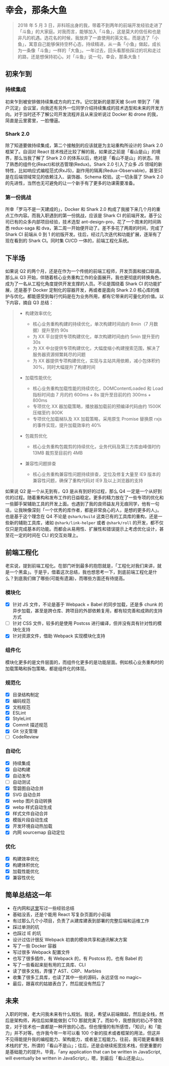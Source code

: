# 幸会，那条大鱼

> 2018 年 5 月 3 日，非科班出身的我，带着不到两年的前端开发经验走进了「斗鱼」的大家庭。对我而言，能够加入「斗鱼」，这是莫大的信任和也是非凡的机遇。选花名的时候，我放弃了一直使用的英文名，而是选了「小鱼」，寓意自己能够保持空杯心态，持续精进，从一条「小鱼」做起，成长为一条像「斗鱼」一样的「大鱼」。一年过去，回头看那些踩过的坑和走过的路，还是想保持初心。对「斗鱼」说一句，幸会，那条大鱼！

## 初来乍到

### 持续集成

初来乍到被安排做持续集成方向的工作。记忆犹新的是那天被 Scott 带到了「用户沉淀」会议室，向我还有另外一位同学介绍持续集成的技术选型和未来的开发方向。对于当时还不了解公司开发流程并且从来没听说过 Docker 和 drone 的我，简直是云里雾里，一脸懵逼。

### Shark 2.0

除了知道要做持续集成，第二个接触到的应该就是为主站重构所设计的 Shark 2.0 框架了。自诩对 React 技术栈还比较了解的我，如果说之前是「看山是山」的境界，那么当我了解了 Shark 2.0 的体系以后，绝对是「看山不是山」的状态。除了熟悉的组件化(React)和状态管理(Redux)。Shark 2.0 引入了众多 JS 领域的新特性，比如响应式编程范式(RxJS)，副作用的隔离(Redux-Observable)，甚至只是在后端领域常见的依赖注入、装饰器、Schema 校验。这一切永葆了 Shark 2.0 的先进性，当然也无可避免的让一个新手有了更多的功课需要准备。

### 第一份挑战

所幸「罗马不是一天建成的」，Docker 和 Shark 2.0 构成了我接下来几个月的重点工作内容。而我入职遇到的第一份挑战，应该是 Shark CI 的前端开发。基于公司已有的众多内部项目经验，技术选型 ant-design-pro，花了一个周末的时间熟悉 redux-saga 和 dva，第二周一开始便开动了。差不多花了两周的时间，完成了 Shark CI 前端从 0 到 1 的初版开发。往后，经过几次迭代和功能扩展，逐渐有了现在看到的 Shark CI。同时集 CI/CD 一体的，前端工程化系统。

## 下半场

如果说 Q2 的两个月，还是在作为一个传统的前端工程师，开发页面和接口联调。那么从 Q3 开始，伴随着核心业务重构工作的全面展开。我也更彻底的转换角色，成为了一名从工程化角度提供开发支撑的人员。不论是围绕着 Shark CI 的功能扩展，还是基于 Docker 定制化的容器开发，再或者是面向 Shark 2.0 核心库的维护与优化。都能感受到每行代码是在为业务所用，都有它带来的可量化的价值。以下内容，摘自 Q3 总结：

> - 构建效率优化
>
>   - 核心业务重构构建的持续优化，单次构建时间由约 8min（7 月数据）提升至约 90s
>   - 为 XX 平台提供专项构建优化，单次构建时间由约 5min 提升至约 30s
>   - 为 XX 中台提供专项构建优化，大幅度缩小构建搜索范围，解决了服务器资源频繁耗尽的问题
>   - 为 XX 器提供专项构建优化，实现与主站共用依赖，减小包体积约 30%，同时大幅提升了构建时间
>
> - 加载性能优化
>
>   - 核心业务重构加载性能的持续优化，DOMContentLoaded 和 Load 指标时间由 7 月的约 600ms + 8s 提升至目前的约 300ms + 800ms
>   - 专项优化 XX 器加载策略，播放器加载前的预编译代码由约 1500K 压缩至约 800K
>   - 专项优化加载梯队及 XX 加载策略，采用原生 Promise 替换原 rxjs 的事件实现，提升加载效率约 40%
>
> - 包裁剪优化
>
>   - 核心业务重构包裁剪的持续优化，业务代码及第三方库由峰值时约 13MB 裁剪至目前约 4MB
>
> - 兼容性问题排查
>
>   - 核心业务重构兼容性问题持续排查，定位及修复大量至 IE9 版本的兼容性问题，确保了重构代码对 IE9 及以上浏览器的支持

如果说 Q2 是一个从无到有，Q3 是从有到好的过程，那么 Q4 一定是一个从好到优的过程。随着重构和发布工作的日益稳定。更多的精力放在了一些专项的优化和一些脚手架辅助工具的开发上面。也遇到了我的良师益友月无痕同学，他有一句话，让我映像深刻「一个优秀的库作者，都是非常良心的人，是想的更多的人」。也是基于这个理念在 Q4 不论是 `@shark/build` 这类已有的工具库的重构，还是一些新的辅助工具库，诸如 `@shark/link-helper` 或者 `@shark/roll` 的开发，都不仅仅只是完成基本的功能。而都会从易用性、扩展性和错误提示上考虑优化设计，甚至花一定的时间在 CLI 的交互处理上。

## 前端工程化

老实说，提到前端工程化。在部门听到最多的抱怨就是，「工程化对我们来讲，就是一个黑盒」。于是乎，借着这次总结，我也想思考一下，到底前端工程化是什么？到底我们做了哪些(可能有遗漏)，而哪些方面还有待提高。

### 模块化

- [x] 针对 JS 文件，不论是基于 Webpack + Babel 的同步加载，还是多 chunk 的异步加载，甚至是跨仓库、跨项目的外部依赖复用，都有较完善和成熟的支持方式
- [ ] 针对 CSS 文件，较多的是使用 Postcss 进行编译，但并没有具有针对性的模块化支持
- [x] 针对资源文件，借助 Webpack 实现模块化支持

### 组件化

模块化更多的是文件层面的，而组件化更多的是功能层面。例如核心业务重构时的加载策略和拆包策略，都是组件化的体现。

### 规范化

- [x] 目录结构制定
- [x] 编码规范
- [x] 文档规范
- [x] ESLint
- [x] StyleLint
- [x] Commit 描述规范
- [x] Git 分支管理
- [ ] CodeReview

### 自动化

- [x] 持续集成
- [x] 自动构建
- [x] 自动发布
- [ ] 自动测试
- [x] 雪碧图自动合并
- [x] SVG 自动合并
- [x] webp 图片自动转换
- [x] webp 样式自动生成
- [x] 样式文件自动合并
- [x] 模版片段自动生成
- [x] 开发环境自动热加载
- [x] 内网 sourcemap 自动定位

### 优化

- [x] 构建效率优化
- [x] 构建体积优化
- [x] 加载性能优化
- [x] 兼容性优化

## 简单总结这一年

- 在内网和[这里](https://github.com/Rainsho/blog)写过一些经验总结
- 基础没丢，还是个能用 React 写复杂页面的小前端
- 有过那么几个小项目，负责了从建库建表到部署的完整后端和运维工作
- 踩过单测的坑
- 也踩过 IE 的坑
- 设计过估计很反 Webpack 初衷的模块共享和通讯解决方案
- 写了一些 Docker 容器
- 写过很多 Webpack 配置文件
- 也写了很多插件，有 Webpack 的，有 Postcss 的，也有 Babel 的
- 写了一些看起来挺有用的工具库、CLI
- 读了很多文档，弄懂了 AST、CRP、Marbles
- 收集了很多工具库，也读了其中一些的源码，永远坚信 no magic~
- 最后，跟喜欢的姑娘表白了，然后就没有然后了

## 未来

入职的时候，老大问我未来有什么规划。我说，希望从前端做起，然后是全栈，然后是架构师，再往后如果能做到 CTO 那就完美了。而如今，我想我的初心不曾改变，对于技术也一直都是一种开放的心态。但也慢慢的有所感悟，「知识」和「能力」并不对等。也许我今年一年可以看 100 个新的技术或者框架的用法，但这并不见得能提升我的编程能力、架构能力，或者是工程能力。往前，我可能更看重技术栈的扩充，所谓的「看山不是山」；往后，还是会继续拓宽技术栈，但更重要的是基础能力的提升。毕竟，「any application that can be written in JavaScript, will eventually be written in JavaScript」，嗯，到最后「看山还是山」。
